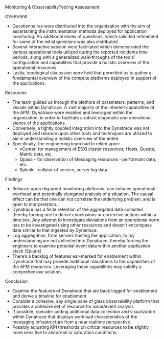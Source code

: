 Monitoring & ObservabilityTooling Assessment

OVERVIEW
- Questionnaires were distributed into the organization with the aim of ascertaining the instrumentation methods deployed for application monitoring.  An additional series of questions, which solicited refinement for some of the initial questions was also distributed.
- Several interactive session were facilitated which demonstrated the various operational tools utilized during the reported incidents time periods, along with a generalized walk-throughs of the tools’ configuration and capabilities that provide a holistic overview of the operational resources.
- Lastly, topological discussion were held that permitted us to gather a fundamental overview of the compute platforms deployed in support of the applications.

Resources

- The team guided us through the plethora of parameters, patterns, and visuals within Dynatrace. A vast majority of the inherent capabilities of the APM, Dynatrace were enabled and leveraged within the organization, in order to facilitate a robust diagnostic and operational stance of the applications.
- Conversely, a tightly coupled integration into the Dynatrace was not deployed and reliance upon other tools and techniques are utilized to aid in understanding a holistic overview of the entire.
- Specifically, the engineering team had to relied upon:
    - vCenter, for management of ESXi cluster resources; Hosts, Guests, Metric data, etc.
    - Qpasa - for observation of Messaging resources - performant data, etc.
    - Splunk - collator of service, server log data

Findings

- Reliance upon disparent monitoring platforms, can induces operational overhead and potentially elongated analysis of a situation. The causal effect can be that one can not correlate the underlying problem, and is open to interpretation.
- Dynatrace has a finite retention of the aggregated data collected thereby forcing one to derive conclusions or corrective actions within a time box.  Any attempt to investigate deviations from an operational norm has to be investigated using other resources and doesn’t encompass data similar to that ingested by Dynatrace.
- Log aggregation, from servers hosting the application, to my understanding are not collected into Dynatrace, thereby forcing the engineers to examine potential event data within another application stack (Splunk)
- There’s a backlog of features ear-marked for enablement within Dynatrace that may provide additional robustness to the capabilities of the APM resources.  Leveraging these capabilities may solidify a comprehensive solution.

Conclusion

- Examine the features of Dynatrace that are back logged for enablement and derive a timeline for enablement
- Consider a cohesive, say single pane of glass observability platform that provides a cohesive set of resource for issue/event analysis
- If possible, consider adding additional data collection and visualization within Dynatrace that displays workload characteristics of the messaging infrastructure from a near realtime perspective
- Possibly adjusting KPI thresholds on critical resources to be slightly more sensitive to abnormal or saturation conditions. 